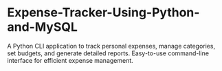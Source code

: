 # Expense-Tracker-Using-Python-and-MySQL
A Python CLI application to track personal expenses, manage categories, set budgets, and generate detailed reports. Easy-to-use command-line interface for efficient expense management.
